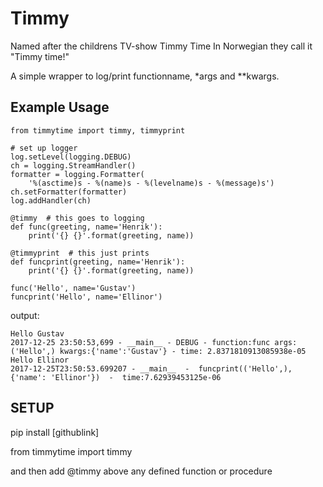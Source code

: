 # Timmy
Named after the childrens TV-show Timmy Time
In Norwegian they call it "Timmy time!"

A simple wrapper to log/print functionname, \*args and \**kwargs.

## Example Usage

```
from timmytime import timmy, timmyprint

# set up logger
log.setLevel(logging.DEBUG)
ch = logging.StreamHandler()
formatter = logging.Formatter(
    '%(asctime)s - %(name)s - %(levelname)s - %(message)s')
ch.setFormatter(formatter)
log.addHandler(ch)

@timmy  # this goes to logging
def func(greeting, name='Henrik'):
    print('{} {}'.format(greeting, name))

@timmyprint  # this just prints
def funcprint(greeting, name='Henrik'):
    print('{} {}'.format(greeting, name))

func('Hello', name='Gustav')
funcprint('Hello', name='Ellinor')
```
output:
```
Hello Gustav
2017-12-25 23:50:53,699 - __main__ - DEBUG - function:func args:('Hello',) kwargs:{'name':'Gustav'} - time: 2.8371810913085938e-05
Hello Ellinor
2017-12-25T23:50:53.699207 - __main__  -  funcprint(('Hello',),{'name': 'Ellinor'})  -  time:7.62939453125e-06
```

## SETUP
pip install [githublink]

from timmytime import timmy

and then add @timmy above any defined function or procedure
